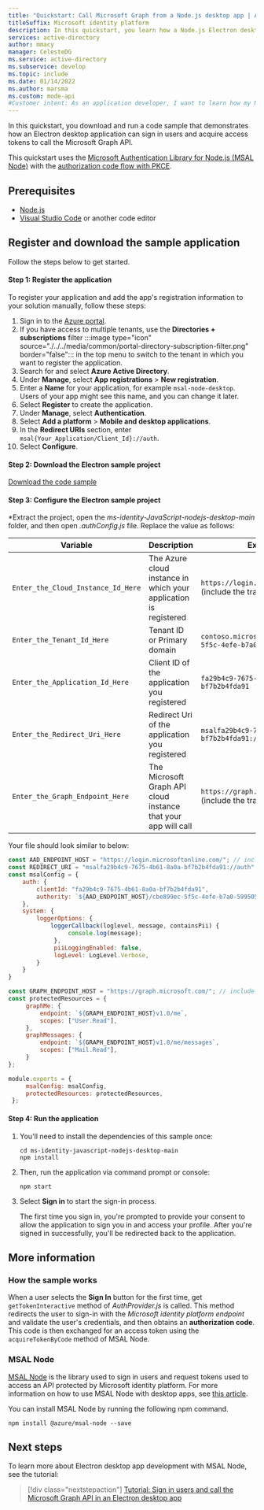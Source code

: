 ```yaml
---
title: "Quickstart: Call Microsoft Graph from a Node.js desktop app | Azure"
titleSuffix: Microsoft identity platform
description: In this quickstart, you learn how a Node.js Electron desktop application can sign-in users and get an access token to call an API protected by a Microsoft identity platform endpoint
services: active-directory
author: mmacy
manager: CelesteDG
ms.service: active-directory
ms.subservice: develop
ms.topic: include
ms.date: 01/14/2022
ms.author: marsma
ms.custom: mode-api
#Customer intent: As an application developer, I want to learn how my Node.js Electron desktop application can get an access token and call an API that's protected by a Microsoft identity platform endpoint.
---
```


In this quickstart, you download and run a code sample that demonstrates how an Electron desktop application can sign in users and acquire access tokens to call the Microsoft Graph API.

This quickstart uses the [Microsoft Authentication Library for Node.js (MSAL Node)](https://github.com/AzureAD/microsoft-authentication-library-for-js/tree/dev/lib/msal-node) with the [authorization code flow with PKCE](../../v2-oauth2-auth-code-flow.md).

## Prerequisites

* [Node.js](https://nodejs.org/en/download/)
* [Visual Studio Code](https://code.visualstudio.com/download) or another code editor


## Register and download the sample application

Follow the steps below to get started.

#### Step 1: Register the application
To register your application and add the app's registration information to your solution manually, follow these steps:

1. Sign in to the [Azure portal](https://portal.azure.com/).
1. If you have access to multiple tenants, use the **Directories + subscriptions** filter :::image type="icon" source="./../../media/common/portal-directory-subscription-filter.png" border="false"::: in the top menu to switch to the tenant in which you want to register the application.
1. Search for and select **Azure Active Directory**.
1. Under **Manage**, select **App registrations** > **New registration**.
1. Enter a **Name** for your application, for example `msal-node-desktop`. Users of your app might see this name, and you can change it later.
1. Select **Register** to create the application.
1. Under **Manage**, select **Authentication**.
1. Select **Add a platform** > **Mobile and desktop applications**.
1. In the **Redirect URIs** section, enter `msal{Your_Application/Client_Id}://auth`.
1. Select **Configure**.

#### Step 2: Download the Electron sample project


[Download the code sample](https://github.com/azure-samples/ms-identity-javascript-nodejs-desktop/archive/main.zip)

#### Step 3: Configure the Electron sample project

*Extract the project, open the *ms-identity-JavaScript-nodejs-desktop-main* folder, and then open *.authConfig.js* file. Replace the value as follows:

| Variable  |  Description | Example(s) |
|-----------|--------------|------------|
| `Enter_the_Cloud_Instance_Id_Here` | The Azure cloud instance in which your application is registered | `https://login.microsoftonline.com/` (include the trailing forward-slash)|
| `Enter_the_Tenant_Id_Here` | Tenant ID or Primary domain | `contoso.microsoft.com` or `cbe899ec-5f5c-4efe-b7a0-599505d3d54f` |
| `Enter_the_Application_Id_Here` | Client ID of the application you registered | `fa29b4c9-7675-4b61-8a0a-bf7b2b4fda91` |
| `Enter_the_Redirect_Uri_Here` | Redirect Uri of the application you registered | `msalfa29b4c9-7675-4b61-8a0a-bf7b2b4fda91://auth` |
| `Enter_the_Graph_Endpoint_Here` | The Microsoft Graph API cloud instance that your app will call | `https://graph.microsoft.com/`  (include the trailing forward-slash)|

Your file should look similar to below:

   ```javascript   
   const AAD_ENDPOINT_HOST = "https://login.microsoftonline.com/"; // include the trailing slash
   const REDIRECT_URI = "msalfa29b4c9-7675-4b61-8a0a-bf7b2b4fda91://auth";
   const msalConfig = {
       auth: {
           clientId: "fa29b4c9-7675-4b61-8a0a-bf7b2b4fda91",
           authority: `${AAD_ENDPOINT_HOST}/cbe899ec-5f5c-4efe-b7a0-599505d3d54f`,
       },
       system: {
           loggerOptions: {
               loggerCallback(loglevel, message, containsPii) {
                    console.log(message);
                },
                piiLoggingEnabled: false,
                logLevel: LogLevel.Verbose,
           }
       }
   }

   const GRAPH_ENDPOINT_HOST = "https://graph.microsoft.com/"; // include the trailing slash
   const protectedResources = {
        graphMe: {
            endpoint: `${GRAPH_ENDPOINT_HOST}v1.0/me`,
            scopes: ["User.Read"],
        },
        graphMessages: {
            endpoint: `${GRAPH_ENDPOINT_HOST}v1.0/me/messages`,
            scopes: ["Mail.Read"],
        }
   };

   module.exports = {
        msalConfig: msalConfig,
        protectedResources: protectedResources,
    };

   ```

#### Step 4: Run the application

1. You'll need to install the dependencies of this sample once:

    ```console
    cd ms-identity-javascript-nodejs-desktop-main
    npm install
    ```

1. Then, run the application via command prompt or console:

    ```console
    npm start
    ```

1. Select **Sign in** to start the sign-in process.

    The first time you sign in, you're prompted to provide your consent to allow the application to sign you in and access your profile. After you're signed in successfully, you'll be redirected back to the application.

## More information

### How the sample works

When a user selects the **Sign In** button for the first time, get `getTokenInteractive` method of *AuthProvider.js* is called. This method redirects the user to sign-in with the *Microsoft identity platform endpoint* and validate the user's credentials, and then obtains an **authorization code**. This code is then exchanged for an access token using the `acquireTokenByCode` method of MSAL Node.

### MSAL Node

[MSAL Node](https://github.com/AzureAD/microsoft-authentication-library-for-js/tree/dev/lib/msal-node) is the library used to sign in users and request tokens used to access an API protected by Microsoft identity platform. For more information on how to use MSAL Node with desktop apps, see [this article](../../scenario-desktop-overview.md).

You can install MSAL Node by running the following npm command.

```console
npm install @azure/msal-node --save
```
## Next steps

To learn more about Electron desktop app development with MSAL Node, see the tutorial:

> [!div class="nextstepaction"]
> [Tutorial: Sign in users and call the Microsoft Graph API in an Electron desktop app](../../tutorial-v2-nodejs-desktop.md)
